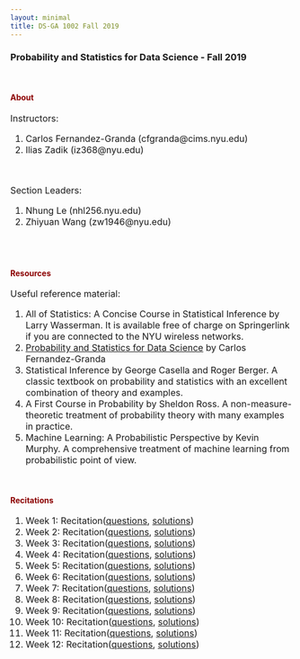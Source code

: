 ```yaml
---
layout: minimal
title: DS-GA 1002 Fall 2019
---
```



<div style='font-family:BlinkMacSystemFont,-apple-system,"Segoe UI",Roboto,Oxygen,Ubuntu,Cantarell,"Fira Sans","Droid Sans","Helvetica Neue",Helvetica,Arial,sans-serif;'>

<h3>Probability and Statistics for Data Science - Fall 2019</h3>
<br>


<h4><font color="darkred">About</font></h4>
<font size="3">
Instructors: <br>
<ol>    
    <li>Carlos Fernandez-Granda (cfgranda@cims.nyu.edu)</li>
    <li>Ilias Zadik (iz368@nyu.edu)</li>
</ol>
<br>

Section Leaders: <br>
<ol>    
    <li>Nhung Le (nhl256.nyu.edu)</li>
    <li>Zhiyuan Wang (zw1946@nyu.edu)</li>
</ol>
<br>

<!-- Piazza page for the course <a href='https://piazza.com/nyu/fall2019/dsga1014' target="_blank">here </a> -->
</font>
<br>


<h4><font color="darkred">Resources</font></h4>
<font size="3">
Useful reference material:<br>
<ol>
<li> All of Statistics: A Concise Course in Statistical Inference by Larry Wasserman. It is available free of charge on Springerlink if you are connected to the NYU wireless networks.</li>
<li><a href='https://cims.nyu.edu/~cfgranda/pages/stuff/probability_stats_for_DS.pdf' target="_blank">Probability and Statistics for Data Science</a> by Carlos Fernandez-Granda</li>
<li> Statistical Inference by George Casella and Roger Berger. A classic textbook on probability and statistics with an excellent combination of theory and examples.</li>
<li> A First Course in Probability by Sheldon Ross. A non-measure-theoretic treatment of probability theory with many examples in practice.</li>
<li> Machine Learning: A Probabilistic Perspective by Kevin Murphy. A comprehensive treatment of machine learning from probabilistic point of view.</li>
</ol>
</font>
<br>

<h4><font color="darkred">Recitations</font></h4>
<font size="3">
<ol>
<li>Week 1: Recitation(<a href='/teaching/ProbStats19/Recitations/Lab1.pdf' target="_blank">questions</a>, <a href='/teaching/ProbStats19/Recitations/Lab1Sol.pdf' target="_blank">solutions</a>)</li>
<li>Week 2: Recitation(<a href='/teaching/ProbStats19/Recitations/Lab2.pdf' target="_blank">questions</a>, <a href='/teaching/ProbStats19/Recitations/Lab2Sol.pdf' target="_blank">solutions</a>)</li>
<li>Week 3: Recitation(<a href='/teaching/ProbStats19/Recitations/Lab3.pdf' target="_blank">questions</a>, <a href='/teaching/ProbStats19/Recitations/Lab3Sol.pdf' target="_blank">solutions</a>)</li>
<li>Week 4: Recitation(<a href='/teaching/ProbStats19/Recitations/Lab4.pdf' target="_blank">questions</a>, <a href='/teaching/ProbStats19/Recitations/Lab4Sol.pdf' target="_blank">solutions</a>)</li>
<li>Week 5: Recitation(<a href='/teaching/ProbStats19/Recitations/Lab5.pdf' target="_blank">questions</a>, <a href='/teaching/ProbStats19/Recitations/Lab5Sol.pdf' target="_blank">solutions</a>)</li>
<li>Week 6: Recitation(<a href='/teaching/ProbStats19/Recitations/Lab6.pdf' target="_blank">questions</a>, <a href='/teaching/ProbStats19/Recitations/Lab6Sol.pdf' target="_blank">solutions</a>)</li>
<li>Week 7: Recitation(<a href='/teaching/ProbStats19/Recitations/Lab7.pdf' target="_blank">questions</a>, <a href='/teaching/ProbStats19/Recitations/Lab7Sol.pdf' target="_blank">solutions</a>)</li>
<li>Week 8: Recitation(<a href='/teaching/ProbStats19/Recitations/Lab8.pdf' target="_blank">questions</a>, <a href='/teaching/ProbStats19/Recitations/Lab8Sol.pdf' target="_blank">solutions</a>)</li>
<li>Week 9: Recitation(<a href='/teaching/ProbStats19/Recitations/Lab9.pdf' target="_blank">questions</a>, <a href='/teaching/ProbStats19/Recitations/Lab9Sol.pdf' target="_blank">solutions</a>)</li>
<li>Week 10: Recitation(<a href='/teaching/ProbStats19/Recitations/Lab10.pdf' target="_blank">questions</a>, <a href='/teaching/ProbStats19/Recitations/Lab10Sol.pdf' target="_blank">solutions</a>)</li>
<li>Week 11: Recitation(<a href='/teaching/ProbStats19/Recitations/Lab11.pdf' target="_blank">questions</a>, <a href='/teaching/ProbStats19/Recitations/Lab11Sol.pdf' target="_blank">solutions</a>)</li>
<li>Week 12: Recitation(<a href='/teaching/ProbStats19/Recitations/Lab12.pdf' target="_blank">questions</a>, <a href='/teaching/ProbStats19/Recitations/Lab12Sol.pdf' target="_blank">solutions</a>)</li>
</ol>
</font>
<br>
